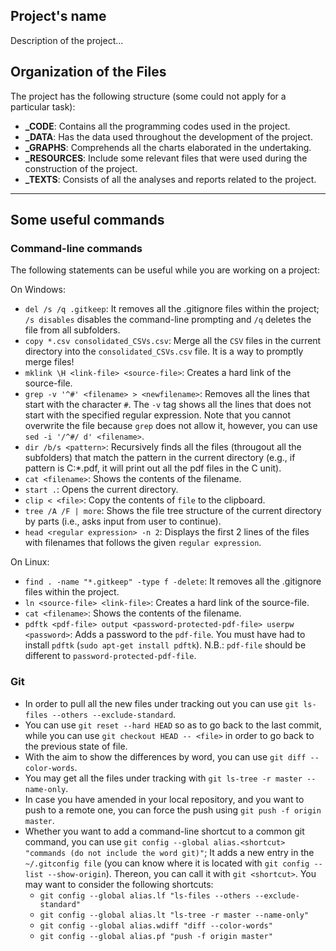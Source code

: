 ##  Project's name

Description of the project...

##  Organization of the Files

The project has the following structure (some could not apply for a particular task):

  * **_CODE**: Contains all the programming codes used in the project.
  * **_DATA**:  Has the data used throughout the development of the project.
  * **_GRAPHS**: Comprehends all the charts elaborated in the undertaking.
  * **_RESOURCES**: Include some relevant files that were used during the construction of the project.
  * **_TEXTS**: Consists of all the analyses and reports related to the project.

---

##  Some useful commands

### Command-line commands

The following statements can be useful while you are working on a project:

On Windows:

* `del /s /q .gitkeep`: It removes all the .gitignore files within the project; `/s disables` disables the command-line prompting and `/q` deletes the file from all subfolders.
* `copy *.csv consolidated_CSVs.csv`: Merge all the `CSV` files in the current directory into the `consolidated_CSVs.csv` file.  It is a way to promptly merge files!
* `mklink \H <link-file> <source-file>`: Creates a hard link of the source-file.
* `grep -v '^#' <filename> > <newfilename>`: Removes all the lines that start with the character `#`.  The `-v` tag shows all the lines that does not start with the specified regular expression. Note that you cannot overwrite the file because `grep` does not allow it, however, you can use `sed -i '/^#/ d' <filename>`.
* `dir /b/s <pattern>`: Recursively finds all the files (througout all the subfolders) that match the pattern in the current directory (e.g., if pattern is C:\*.pdf, it will print out all the pdf files in the C unit).
* `cat <filename>`: Shows the contents of the filename.
* `start .`: Opens the current directory.
* `clip < <file>`: Copy the contents of `file` to the clipboard.
* `tree /A /F | more`: Shows the file tree structure of the current directory by parts (i.e., asks input from user to continue).
* `head <regular expression> -n 2`: Displays the first 2 lines of the files with filenames that follows the given `regular expression`.

On Linux:

* `find . -name "*.gitkeep" -type f -delete`: It removes all the .gitignore files within the project.
* `ln <source-file> <link-file>`: Creates a hard link of the source-file.
* `cat <filename>`: Shows the contents of the filename.
* `pdftk <pdf-file> output <password-protected-pdf-file> userpw <password>`: Adds a password to the `pdf-file`.  You must have had to install `pdftk` (`sudo apt-get install pdftk`).  N.B.: `pdf-file` should be different to `password-protected-pdf-file`.

### Git

* In order to pull all the new files under tracking out you can use `git ls-files --others --exclude-standard`.
* You can use `git reset --hard HEAD` so as to go back to the last commit, while you can use `git checkout HEAD -- <file>` in order to go back to the previous state of file.
* With the aim to show the differences by word, you can use `git diff --color-words`.
* You may get all the files under tracking with `git ls-tree -r master --name-only`.
* In case you have amended in your local repository, and you want to push to a remote one, you can force the push using `git push -f origin master`.
* Whether you want to add a command-line shortcut to a common git command, you can use `git config --global alias.<shortcut> "commands (do not include the word git)"`; It adds a new entry in the `~/.gitconfig file` (you can know where it is located with `git config --list --show-origin`).  Thereon, you can call it with `git <shortcut>`.  You may want to consider the following shortcuts:
    - `git config --global alias.lf "ls-files --others --exclude-standard"`
    - `git config --global alias.lt "ls-tree -r master --name-only"`
    - `git config --global alias.wdiff "diff --color-words"`
    - `git config --global alias.pf "push -f origin master"`

